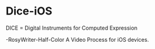 Dice-iOS
========

DICE = Digital Instruments for Computed Expression

-RosyWriter-Half-Color
	A Video Process for iOS devices.
	

